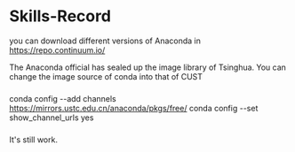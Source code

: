 # Skills-Record

you can download different versions of Anaconda in https://repo.continuum.io/

The Anaconda official has sealed up the image library of Tsinghua. You can change the image source of conda into that of CUST 

###
conda config --add channels https://mirrors.ustc.edu.cn/anaconda/pkgs/free/
conda config --set show_channel_urls yes
### 

It's still work.
